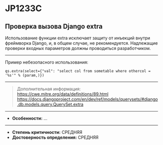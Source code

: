 # JP1233C
## Проверка вызова Django extra
Использование функции extra исключает защиту от инъекций внутри фреймворка Django,
и, в общем случае, не рекомендуется. Надлежащие проверки входных параметров должны проводиться
разработчиком.


---
Пример небезопасного использования:
```
qs.extra(select={"val": "select col from sometable where othercol = '%s'" % (param,)})
```
---
> Дополнительная информация:
> <https://cwe.mitre.org/data/definitions/89.html>
> <https://docs.djangoproject.com/en/dev/ref/models/querysets/#django.db.models.query.QuerySet.extra>
---
* __Особенности:__ ...
---
* __Степень критичности:__ СРЕДНЯЯ
* __Достоверность определения:__ СРЕДНЯЯ
